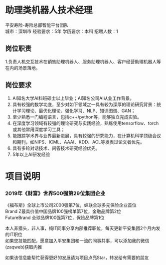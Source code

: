 # 助理类机器人技术经理
平安寿险-寿险总部智能平台团队  
城市：深圳市 经验要求：5年 学历要求：本科  招聘人数：1

## 岗位职责
1.负责人机交互技术在销售助理机器人、服务助理机器人、客户经营助理机器人等在内的场景落地。

## 岗位要求
1.	AI知名大学AI科班硕士以上毕业；AI知名公司AI从业工作背景。   
2.	具有较强的数学功底，至少对如下领域之一具有较为深厚的理论研究背景：统计学习理论、最优化理论、强化学习、NLP、知识图谱、GAN；   
3.	至少熟悉一门编程语言，包括c++/python等，能够独立完成实验。   
4.	在深度学习领域有较强的理论研究与实践经验，熟练使用tensorflow、torch或其他常用深度学习工具；   
5.	能跟踪学术界与业界最新进展，具有较强的研究能力，在计算机科学顶级会议和期刊，如NIPS、ICML、AAAI、KDD、ACL等发表过论文者优先。   
6.	具有多轮对话技术、问答技术研究经验优先。   
7.	5年以上AI研发经验

# 项目说明

### 2019年《财富》世界500强第29位集团企业
《福布斯》全球上市公司2000强第7位，蝉联全球多元保险企业首位  
Brand Z最具价值中国品牌100强榜单第7位，金融品牌第2位  
FutureBrand 全球品牌100强第7位，保险品牌第1位

本人非猎头，非人事，纯IT同事分享内部推荐职位，每天更新平安集团2个月内发的IT职位  
如果您技能匹配，愿意加入平安集团和一流的同事共事，可以添加我的微信(zaqweb)获取内推 

如果该信息能帮忙获得更好的发展请为项目点亮Star，转发给有需要的朋友




